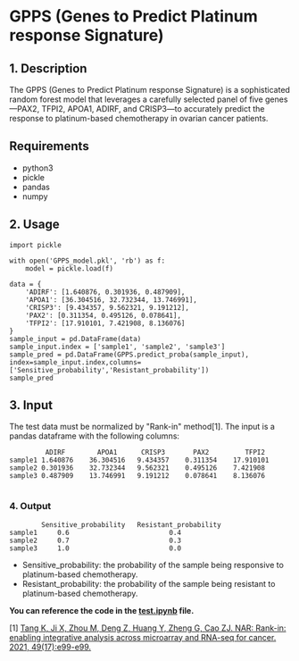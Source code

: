 # GPPS (Genes to Predict Platinum response Signature)

## 1. Description

The GPPS (Genes to Predict Platinum response Signature) is a sophisticated random forest model that leverages a carefully selected panel of five genes—PAX2, TFPI2, APOA1, ADIRF, and CRISP3—to accurately predict the response to platinum-based chemotherapy in ovarian cancer patients.

## Requirements


+ python3
+ pickle 
+ pandas
+ numpy


## 2. Usage
```
import pickle

with open('GPPS_model.pkl', 'rb') as f:
    model = pickle.load(f)

data = {
    'ADIRF': [1.640876, 0.301936, 0.487909],
    'APOA1': [36.304516, 32.732344, 13.746991],
    'CRISP3': [9.434357, 9.562321, 9.191212],
    'PAX2': [0.311354, 0.495126, 0.078641],
    'TFPI2': [17.910101, 7.421908, 8.136076]
}
sample_input = pd.DataFrame(data)
sample_input.index = ['sample1', 'sample2', 'sample3']
sample_pred = pd.DataFrame(GPPS.predict_proba(sample_input), index=sample_input.index,columns=['Sensitive_probability','Resistant_probability'])
sample_pred 
```

## 3. Input 

The test data must be normalized by "Rank-in" method[1]. The input is a pandas dataframe with the following columns:
```
         ADIRF	      APOA1	     CRISP3	      PAX2	       TFPI2
sample1	1.640876	36.304516	9.434357	0.311354	17.910101
sample2	0.301936	32.732344	9.562321	0.495126	7.421908
sample3	0.487909	13.746991	9.191212	0.078641	8.136076
 
```

### 4. Output
```
        Sensitive_probability	Resistant_probability
sample1	    0.6	                        0.4
sample2	    0.7	                        0.3
sample3	    1.0	                        0.0
```
+ Sensitive_probability: the probability of the sample being responsive to platinum-based chemotherapy.
+ Resistant_probability: the probability of the sample being resistant to platinum-based chemotherapy.

**You can reference the code in the [test.ipynb](./test.ipynb) file.**



[1] [Tang K, Ji X, Zhou M, Deng Z, Huang Y, Zheng G, Cao ZJ. NAR: Rank-in: enabling integrative analysis across microarray and RNA-seq for cancer. 2021, 49(17):e99-e99.](https://academic.oup.com/nar/article/49/17/e99/6313237?login=false)